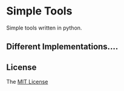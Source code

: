 # Simple Tools

Simple tools written in python.

## Different Implementations....

## License

The [MIT License](https://newtoallofthis123.github.io/license)